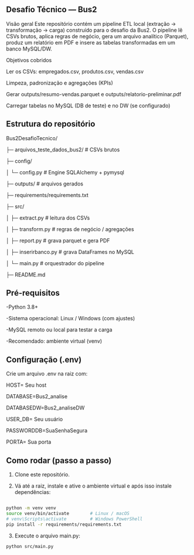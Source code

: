 ## Desafio Técnico — Bus2

Visão geral
Este repositório contém um pipeline ETL local (extração → transformação → carga) construído para o desafio da Bus2. O pipeline lê CSVs brutos, aplica regras de negócio, gera um arquivo analítico (Parquet), produz um relatório em PDF e insere as tabelas transformadas em um banco MySQL/DW.

Objetivos cobridos

Ler os CSVs: empregados.csv, produtos.csv, vendas.csv

Limpeza, padronização e agregações (KPIs)

Gerar outputs/resumo-vendas.parquet e outputs/relatorio-preliminar.pdf

Carregar tabelas no MySQL (DB de teste) e no DW (se configurado)

## Estrutura do repositório

Bus2DesafioTecnico/

├─ arquivos_teste_dados_bus2/ # CSVs brutos

├─ config/

│ └─ config.py # Engine SQLAlchemy + pymysql

├─ outputs/ # arquivos gerados

├─ requirements/requirements.txt

├─ src/

│ ├─ extract.py # leitura dos CSVs

│ ├─ transform.py # regras de negócio / agregações

│ ├─ report.py # grava parquet e gera PDF

│ ├─ inserirbanco.py # grava DataFrames no MySQL 

│ └─ main.py # orquestrador do pipeline

├─ README.md

## Pré-requisitos

-Python 3.8+

-Sistema operacional: Linux / Windows (com ajustes)

-MySQL remoto ou local para testar a carga

-Recomendado: ambiente virtual (venv)

## Configuração (.env)
Crie um arquivo .env na raiz com:

HOST= Seu host

DATABASE=Bus2_analise

DATABASEDW=Bus2_analiseDW

USER_DB= Seu usuário

PASSWORDDB=SuaSenhaSegura

PORTA= Sua porta

## Como rodar (passo a passo)
1. Clone este repositório.

2. Vá até a raiz, instale e ative o ambiente virtual e após isso instale dependências:
```bash

python -m venv venv
source venv/bin/activate        # Linux / macOS
# venv\Scripts\activate         # Windows PowerShell
pip install -r requirements/requirements.txt
```
3. Execute o arquivo main.py:

```python src/main.py```
